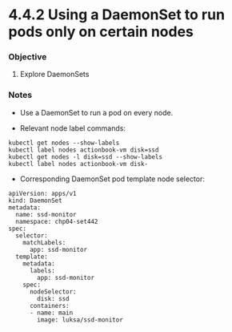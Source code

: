 # 4.4.2 Using a DaemonSet to run pods only on certain nodes

### Objective
1. Explore DaemonSets

### Notes

- Use a DaemonSet to run a pod on every node.

- Relevant node label commands:
```
kubectl get nodes --show-labels
kubectl label nodes actionbook-vm disk=ssd
kubectl get nodes -l disk=ssd --show-labels
kubectl label nodes actionbook-vm disk-
```

- Corresponding DaemonSet pod template node selector:
```
apiVersion: apps/v1
kind: DaemonSet
metadata:
  name: ssd-monitor
  namespace: chp04-set442
spec:
  selector:
    matchLabels:
      app: ssd-monitor
  template:
    metadata:
      labels:
        app: ssd-monitor
    spec:
      nodeSelector:
        disk: ssd
      containers:
      - name: main
        image: luksa/ssd-monitor
```
